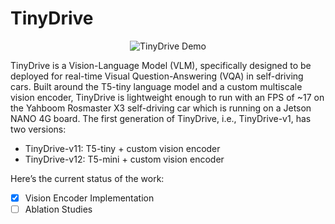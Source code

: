 # TinyDrive

<p align="center">
  <img src="Media/TinyDrive_v11.gif" alt="TinyDrive Demo" />
</p>

TinyDrive is a Vision-Language Model (VLM), specifically designed to be deployed for real-time Visual Question-Answering (VQA) in self-driving cars. Built around the T5-tiny language model and a custom multiscale vision encoder, TinyDrive is lightweight enough to run with an FPS of ~17 on the Yahboom Rosmaster X3 self-driving car which is running on a Jetson NANO 4G board. The first generation of TinyDrive, i.e., TinyDrive-v1, has two versions:
- TinyDrive-v11: T5-tiny + custom vision encoder
- TinyDrive-v12: T5-mini + custom vision encoder






Here’s the current status of the work:

- [x] Vision Encoder Implementation
- [ ] Ablation Studies  

